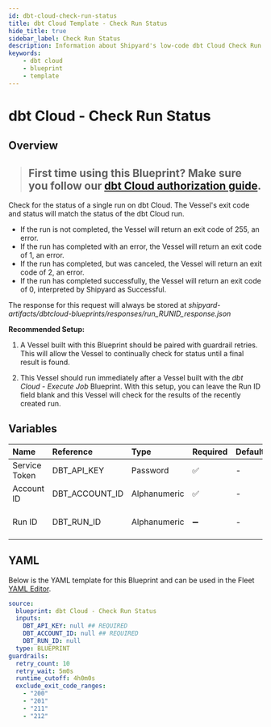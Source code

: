 ```yaml
---
id: dbt-cloud-check-run-status
title: dbt Cloud Template - Check Run Status
hide_title: true
sidebar_label: Check Run Status
description: Information about Shipyard's low-code dbt Cloud Check Run Status blueprint. Check the status of a specific dbt Cloud run and return with the final status.
keywords:
    - dbt cloud
    - blueprint
    - template
---
```


# dbt Cloud - Check Run Status

## Overview

> ## **First time using this Blueprint? Make sure you follow our [dbt Cloud authorization guide](https://www.shipyardapp.com/docs/blueprint-library/dbt-cloud/dbt-cloud-authorization/)**.

Check for the status of a single run on dbt Cloud. The Vessel's exit code and status will match the status of the dbt Cloud run. 

- If the run is not completed, the Vessel will return an exit code of 255, an error.
- If the run has completed with an error, the Vessel will return an exit code of 1, an error.
- If the run has completed, but was canceled, the Vessel will return an exit code of 2, an error.
- If the run has completed successfully, the Vessel will return an exit code of 0, interpreted by Shipyard as Successful.

The response for this request will always be stored at _shipyard-artifacts/dbtcloud-blueprints/responses/run_RUNID_response.json_

**Recommended Setup:**

1. A Vessel built with this Blueprint should be paired with guardrail retries. This will allow the Vessel to continually check for status until a final result is found.

2. This Vessel should run immediately after a Vessel built with the _dbt Cloud - Execute Job_ Blueprint. With this setup, you can leave the Run ID field blank and this Vessel will check for the results of the recently created run.



## Variables

| Name | Reference | Type | Required | Default | Options | Description |
|:---|:---|:---|:---|:---|:---|:---|
| Service Token | DBT_API_KEY | Password | :white_check_mark: | - | - | Your unique service token for dbt Cloud. Instructions for how to get this token can be found in the authorization documentation. |
| Account ID | DBT_ACCOUNT_ID | Alphanumeric | :white_check_mark: | - | - | Your unique Account ID, found in the URL of dbt Cloud. https://cloud.getdbt.com/#/accounts/ACCOUNT_ID/projects/PROJECT_ID/dashboard/ |
| Run ID | DBT_RUN_ID | Alphanumeric | :heavy_minus_sign: | - | - | The ID of a specific job you want to run, found in the URL of dbt Cloud. https://cloud.getdbt.com/#/accounts/ACCOUNT_ID/projects/PROJECT_ID/runs/RUN_ID/. If left blank, will try to find the run ID from an "Execute Job" Vessel that ran upstream. |


## YAML

Below is the YAML template for this Blueprint and can be used in the Fleet [YAML Editor](../../reference/fleets.md#yaml-editor).

```yaml
source:
  blueprint: dbt Cloud - Check Run Status
  inputs:
    DBT_API_KEY: null ## REQUIRED
    DBT_ACCOUNT_ID: null ## REQUIRED
    DBT_RUN_ID: null 
  type: BLUEPRINT
guardrails:
  retry_count: 10
  retry_wait: 5m0s
  runtime_cutoff: 4h0m0s
  exclude_exit_code_ranges:
    - "200"
    - "201"
    - "211"
    - "212"
```

